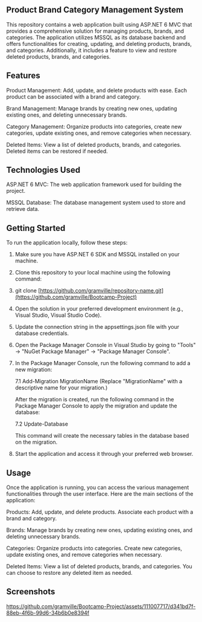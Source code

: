 ## Product Brand Category Management System
This repository contains a web application built using ASP.NET 6 MVC that provides a comprehensive solution for managing products, brands, and categories. The application utilizes MSSQL as its database backend and offers functionalities for creating, updating, and deleting products, brands, and categories. Additionally, it includes a feature to view and restore deleted products, brands, and categories.

## Features
Product Management: Add, update, and delete products with ease. Each product can be associated with a brand and category.

Brand Management: Manage brands by creating new ones, updating existing ones, and deleting unnecessary brands.

Category Management: Organize products into categories, create new categories, update existing ones, and remove categories when necessary.

Deleted Items: View a list of deleted products, brands, and categories. Deleted items can be restored if needed.

## Technologies Used
ASP.NET 6 MVC: The web application framework used for building the project.

MSSQL Database: The database management system used to store and retrieve data.

## Getting Started
To run the application locally, follow these steps:

1. Make sure you have ASP.NET 6 SDK and MSSQL installed on your machine.

2. Clone this repository to your local machine using the following command:

3. git clone [https://github.com/gramville/repository-name.git](https://github.com/gramville/Bootcamp-Project)

4. Open the solution in your preferred development environment (e.g., Visual Studio, Visual Studio Code).

5. Update the connection string in the appsettings.json file with your database credentials.

6. Open the Package Manager Console in Visual Studio by going to "Tools" -> "NuGet Package Manager" -> "Package Manager Console".

7. In the Package Manager Console, run the following command to add a new migration:

   7.1 Add-Migration MigrationName
     (Replace "MigrationName" with a descriptive name for your migration.)

    After the migration is created, run the following command in the Package Manager Console to apply the migration and update the database:

    7.2 Update-Database

     This command will create the necessary tables in the database based on the migration.

8. Start the application and access it through your preferred web browser.

## Usage
Once the application is running, you can access the various management functionalities through the user interface. Here are the main sections of the application:

Products: Add, update, and delete products. Associate each product with a brand and category.

Brands: Manage brands by creating new ones, updating existing ones, and deleting unnecessary brands.

Categories: Organize products into categories. Create new categories, update existing ones, and remove categories when necessary.

Deleted Items: View a list of deleted products, brands, and categories. You can choose to restore any deleted item as needed.
## Screenshots


https://github.com/gramville/Bootcamp-Project/assets/111007717/d341bd7f-88eb-4f6b-99d6-34b6b0e8394f


